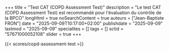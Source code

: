 +++
title = "Test CAT (COPD Assessment Test)"
description = "Le test CAT (COPD Assessment Test) est recommandé pour l'évaluation du contrôle de la BPCO"
longHtml = true
noSearchContent = true
auteurs = ["Jean-Baptiste FRON"]
date = "2025-09-09T10:17:00+02:00"
publishdate = "2025-09-09"
lastmod = "2025-09-09"
specialites = []
tags = []
sctid = "57671000052108"
slider = true
+++

{{< scores/copd-assessment-test >}}
